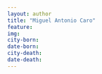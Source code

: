 ```yaml
---
layout: author
title: "Miguel Antonio Caro"
feature: 
img:
city-born: 
date-born: 
city-death: 
date-death:
---
```

